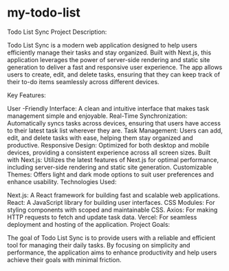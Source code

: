 # my-todo-list
Todo List Sync
Project Description:

Todo List Sync is a modern web application designed to help users efficiently manage their tasks and stay organized. Built with Next.js, this application leverages the power of server-side rendering and static site generation to deliver a fast and responsive user experience. The app allows users to create, edit, and delete tasks, ensuring that they can keep track of their to-do items seamlessly across different devices.

Key Features:

User -Friendly Interface: A clean and intuitive interface that makes task management simple and enjoyable.
Real-Time Synchronization: Automatically syncs tasks across devices, ensuring that users have access to their latest task list wherever they are.
Task Management: Users can add, edit, and delete tasks with ease, helping them stay organized and productive.
Responsive Design: Optimized for both desktop and mobile devices, providing a consistent experience across all screen sizes.
Built with Next.js: Utilizes the latest features of Next.js for optimal performance, including server-side rendering and static site generation.
Customizable Themes: Offers light and dark mode options to suit user preferences and enhance usability.
Technologies Used:

Next.js: A React framework for building fast and scalable web applications.
React: A JavaScript library for building user interfaces.
CSS Modules: For styling components with scoped and maintainable CSS.
Axios: For making HTTP requests to fetch and update task data.
Vercel: For seamless deployment and hosting of the application.
Project Goals:

The goal of Todo List Sync is to provide users with a reliable and efficient tool for managing their daily tasks. By focusing on simplicity and performance, the application aims to enhance productivity and help users achieve their goals with minimal friction.
